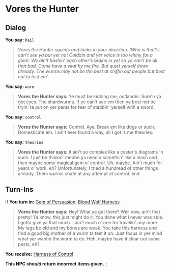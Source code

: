# Vores the Hunter
## Dialog

**You say:** `hail`



>*Vores the Hunter squints and looks in your direction. 'Who is that? I can't see ya but yer not Coldain and yer voice is too whiny for a giant. We ain't bashin' each other's brains in yet so ya can't be all that bad. Come have a seat by me fire. But quiet yerself down already. The wurms may not be the best at sniffin out people but best not to test em'.*

**You say:** `wurm`



>**Vores the Hunter says:** Ye must be kidding me, outlander. Sure'n ya got eyes. The shardwurms. If ye can't see em then ya best not be tryin' ta put on yer pants for fear of stabbin' yerself with a sword.

**You say:** `control`



>**Vores the Hunter says:** Control. Aye. Break em like dogs or such. Domesticate em. I ain't ever found a way, all I got is me theories.

**You say:** `theories`



>**Vores the Hunter says:** It ain't so complex like a caster's diagrams 'n such. I just be thinkin' mebbe ya need a somethin' like a leash and then maybe some magical gem o' control. Uh, maybe. Ain't much for years o' work, eh? Unfortunately, I tried a hundread of other things already. Them wurms chafe at any attempt at control.
end

## Turn-Ins




if **You turn in:** [Gem of Persuasion](/item/30270), [Blood Wolf Harness](/item/30249)


>**Vores the Hunter says:** Hey! What ya got there? Well now, ain't that pretty! Ya know, this just might do it. You done what I never was able. I gotta give ya that much. I ain't much o' one for travelin' any more. My legs be old and my bones are weak. You take this harness and find a good big mother of a wurm ta test it on. Just focus in yer mind what yer wantin the wurm ta do. Heh, maybe have it clear out some pests, eh?


 **You receive:**  [Harness of Control](/item/30272) 

**This NPC *should* return incorrect items given.**
;